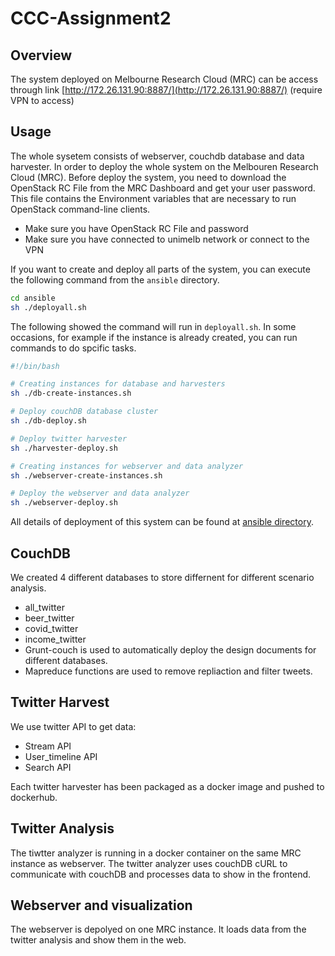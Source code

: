# CCC-Assignment2
## Overview
The system deployed on Melbourne Research Cloud (MRC) can be access through link [http://172.26.131.90:8887/](http://172.26.131.90:8887/) (require VPN to access)



## Usage
The whole sysetem consists of webserver, couchdb database and data harvester. In order to deploy the whole system on the Melbouren Research Cloud (MRC). Before deploy the system, you need to download the OpenStack RC File from the MRC Dashboard and get your user password. This file contains the Environment variables that are necessary to run OpenStack command-line clients.
- Make sure you have OpenStack RC File and password
- Make sure you have connected to unimelb network or connect to the VPN 

If you want to create and deploy all parts of the system, you can execute the following command from the ```ansible``` directory. 
```bash
cd ansible
sh ./deployall.sh
```
The following showed the command will run in ```deployall.sh```. In some occasions, for example if the instance is already created, you can run commands to do spcific tasks.
```bash
#!/bin/bash

# Creating instances for database and harvesters
sh ./db-create-instances.sh

# Deploy couchDB database cluster
sh ./db-deploy.sh

# Deploy twitter harvester
sh ./harvester-deploy.sh

# Creating instances for webserver and data analyzer
sh ./webserver-create-instances.sh

# Deploy the webserver and data analyzer
sh ./webserver-deploy.sh
```
All details of deployment of this system can be found at [ansible directory](ansible/README.md).
## CouchDB
We created 4 different databases to store differnent for different scenario analysis.
  - all_twitter
  - beer_twitter
  - covid_twitter
  - income_twitter 
 - Grunt-couch is used to automatically deploy the design documents for different databases.
 - Mapreduce functions are used to remove repliaction and filter tweets.

## Twitter Harvest
We use twitter API to get data:
  - Stream API
  - User_timeline API
  - Search API

Each twitter harvester has been packaged as a docker image and pushed to dockerhub. 

## Twitter Analysis
The tiwtter analyzer is running in a docker container on the same MRC instance as webserver.
The twitter analyzer uses couchDB cURL to communicate with couchDB and processes data to show in the frontend. 

## Webserver and visualization
The webserver is depolyed on one MRC instance. It loads data from the twitter analysis and show them in the web.
